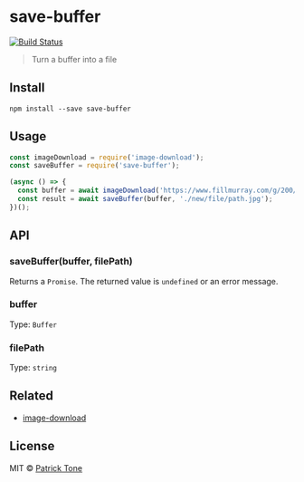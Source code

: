 # save-buffer

[![Build Status](https://travis-ci.org/the-pat/save-buffer.svg?branch=master)](https://travis-ci.org/the-pat/save-buffer)

> Turn a buffer into a file

## Install

```
npm install --save save-buffer
```

## Usage

```js
const imageDownload = require('image-download');
const saveBuffer = require('save-buffer');

(async () => {
  const buffer = await imageDownload('https://www.fillmurray.com/g/200/300');
  const result = await saveBuffer(buffer, './new/file/path.jpg');
})();
```

## API

### saveBuffer(buffer, filePath)

Returns a `Promise`. The returned value is `undefined` or an error message.

### buffer

Type: `Buffer`

### filePath

Type: `string`

## Related

- [image-download](https://github.com/the-pat/image-download)

## License

MIT © [Patrick Tone](https://patrickt.one)
